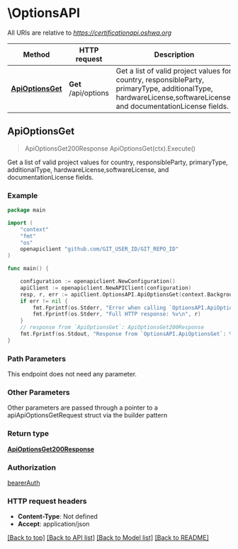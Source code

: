 # \OptionsAPI

All URIs are relative to *https://certificationapi.oshwa.org*

Method | HTTP request | Description
------------- | ------------- | -------------
[**ApiOptionsGet**](OptionsAPI.md#ApiOptionsGet) | **Get** /api/options | Get a list of valid project values for country, responsibleParty, primaryType, additionalType, hardwareLicense,softwareLicense, and documentationLicense fields.



## ApiOptionsGet

> ApiOptionsGet200Response ApiOptionsGet(ctx).Execute()

Get a list of valid project values for country, responsibleParty, primaryType, additionalType, hardwareLicense,softwareLicense, and documentationLicense fields.

### Example

```go
package main

import (
	"context"
	"fmt"
	"os"
	openapiclient "github.com/GIT_USER_ID/GIT_REPO_ID"
)

func main() {

	configuration := openapiclient.NewConfiguration()
	apiClient := openapiclient.NewAPIClient(configuration)
	resp, r, err := apiClient.OptionsAPI.ApiOptionsGet(context.Background()).Execute()
	if err != nil {
		fmt.Fprintf(os.Stderr, "Error when calling `OptionsAPI.ApiOptionsGet``: %v\n", err)
		fmt.Fprintf(os.Stderr, "Full HTTP response: %v\n", r)
	}
	// response from `ApiOptionsGet`: ApiOptionsGet200Response
	fmt.Fprintf(os.Stdout, "Response from `OptionsAPI.ApiOptionsGet`: %v\n", resp)
}
```

### Path Parameters

This endpoint does not need any parameter.

### Other Parameters

Other parameters are passed through a pointer to a apiApiOptionsGetRequest struct via the builder pattern


### Return type

[**ApiOptionsGet200Response**](ApiOptionsGet200Response.md)

### Authorization

[bearerAuth](../README.md#bearerAuth)

### HTTP request headers

- **Content-Type**: Not defined
- **Accept**: application/json

[[Back to top]](#) [[Back to API list]](../README.md#documentation-for-api-endpoints)
[[Back to Model list]](../README.md#documentation-for-models)
[[Back to README]](../README.md)

